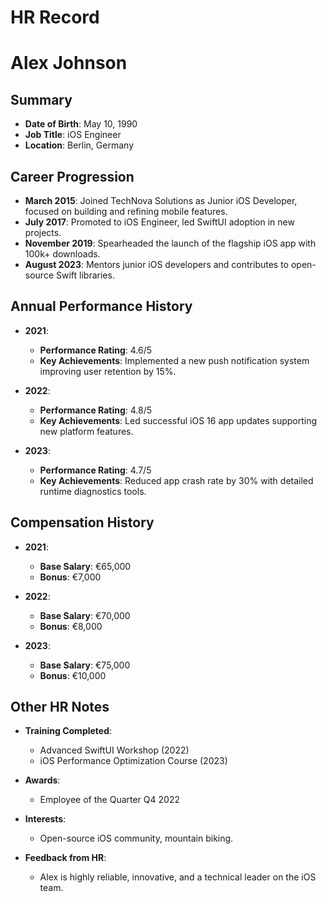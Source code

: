 # HR Record

# Alex Johnson

## Summary
- **Date of Birth**: May 10, 1990  
- **Job Title**: iOS Engineer  
- **Location**: Berlin, Germany  

## Career Progression
- **March 2015**: Joined TechNova Solutions as Junior iOS Developer, focused on building and refining mobile features.  
- **July 2017**: Promoted to iOS Engineer, led SwiftUI adoption in new projects.  
- **November 2019**: Spearheaded the launch of the flagship iOS app with 100k+ downloads.  
- **August 2023**: Mentors junior iOS developers and contributes to open-source Swift libraries.

## Annual Performance History
- **2021**:  
  - **Performance Rating**: 4.6/5  
  - **Key Achievements**: Implemented a new push notification system improving user retention by 15%.

- **2022**:  
  - **Performance Rating**: 4.8/5  
  - **Key Achievements**: Led successful iOS 16 app updates supporting new platform features.

- **2023**:  
  - **Performance Rating**: 4.7/5  
  - **Key Achievements**: Reduced app crash rate by 30% with detailed runtime diagnostics tools.

## Compensation History
- **2021**:  
  - **Base Salary**: €65,000  
  - **Bonus**: €7,000  

- **2022**:  
  - **Base Salary**: €70,000  
  - **Bonus**: €8,000  

- **2023**:  
  - **Base Salary**: €75,000  
  - **Bonus**: €10,000  

## Other HR Notes
- **Training Completed**:  
  - Advanced SwiftUI Workshop (2022)  
  - iOS Performance Optimization Course (2023)  

- **Awards**:  
  - Employee of the Quarter Q4 2022  

- **Interests**:  
  - Open-source iOS community, mountain biking.

- **Feedback from HR**:  
  - Alex is highly reliable, innovative, and a technical leader on the iOS team.
